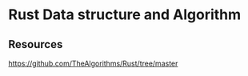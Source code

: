 # Rust Data structure and Algorithm

## Resources

https://github.com/TheAlgorithms/Rust/tree/master
